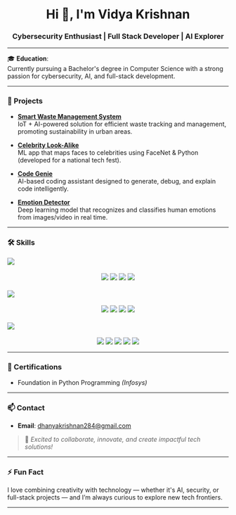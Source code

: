 <h1 align="center">Hi 👋, I'm Vidya Krishnan</h1>
<h3 align="center">Cybersecurity Enthusiast | Full Stack Developer | AI Explorer</h3>

---

🎓 **Education**:  
Currently pursuing a Bachelor's degree in Computer Science with a strong passion for cybersecurity, AI, and full-stack development.

---

### 🚀 Projects

- **[Smart Waste Management System](https://github.com/Vidya111-rrr/Ecosync2.0.git)**  
  IoT + AI-powered solution for efficient waste tracking and management, promoting sustainability in urban areas.

- **[Celebrity Look-Alike](https://github.com/Vidya111-rrr/celebrity-look-alike.git)**  
  ML app that maps faces to celebrities using FaceNet & Python (developed for a national tech fest).

- **[Code Genie](#)**  
  AI-based coding assistant designed to generate, debug, and explain code intelligently.

- **[Emotion Detector](#)**  
  Deep learning model that recognizes and classifies human emotions from images/video in real time.

---

### 🛠️ Skills

#### <img src="https://img.shields.io/badge/-Machine%20Learning-orange?style=for-the-badge&logo=openai&logoColor=white" />

<p align="center">
  <img src="https://img.shields.io/badge/-ML%20Modeling-FF007F?style=for-the-badge&logo=python&logoColor=white" />
  <img src="https://img.shields.io/badge/-Deep%20Learning-EE4C2C?style=for-the-badge&logo=pytorch&logoColor=white" />
  <img src="https://img.shields.io/badge/-TensorFlow-FF6F00?style=for-the-badge&logo=tensorflow&logoColor=white" />
  <img src="https://img.shields.io/badge/-NLP-8A2BE2?style=for-the-badge&logo=openai&logoColor=white" />
</p>

#### <img src="https://img.shields.io/badge/-MERN%20Stack-blue?style=for-the-badge&logo=react&logoColor=white" />

<p align="center">
  <img src="https://img.shields.io/badge/-React-61DAFB?style=for-the-badge&logo=react&logoColor=black" />
  <img src="https://img.shields.io/badge/-Node.js-339933?style=for-the-badge&logo=nodedotjs&logoColor=white" />
  <img src="https://img.shields.io/badge/-Express.js-000000?style=for-the-badge&logo=express&logoColor=white" />
  <img src="https://img.shields.io/badge/-MongoDB-47A248?style=for-the-badge&logo=mongodb&logoColor=white" />
</p>

#### <img src="https://img.shields.io/badge/-Tools%20%26%20Platforms-9A348E?style=for-the-badge&logo=visualstudiocode&logoColor=white" />

<p align="center">
  <img src="https://img.shields.io/badge/-Linux-FCC624?style=for-the-badge&logo=linux&logoColor=black" />
  <img src="https://img.shields.io/badge/-Git-F05032?style=for-the-badge&logo=git&logoColor=white" />
  <img src="https://img.shields.io/badge/-GitHub-181717?style=for-the-badge&logo=github&logoColor=white" />
  <img src="https://img.shields.io/badge/-REST%20API-02569B?style=for-the-badge&logo=postman&logoColor=white" />
  <img src="https://img.shields.io/badge/-VS%20Code-007ACC?style=for-the-badge&logo=visualstudiocode&logoColor=white" />
</p>

---

### 📜 Certifications

- Foundation in Python Programming *(Infosys)*  

---

### 📫 Contact

- **Email**: dhanyakrishnan284@gmail.com  

> 💬 *Excited to collaborate, innovate, and create impactful tech solutions!*  

---

### ⚡ Fun Fact

I love combining creativity with technology — whether it's AI, security, or full-stack projects — and I’m always curious to explore new tech frontiers.

---
